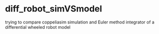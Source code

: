 # diff_robot_simVSmodel
trying to compare coppeliasim simulation and Euler method integrator of a differential wheeled robot model 
